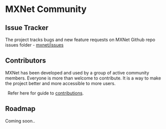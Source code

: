 # MXNet Community
## Issue Tracker
The project tracks bugs and new feature requests on MXNet Github repo issues folder - [mxnet/issues](https://github.com/dmlc/mxnet/issues)
## Contributors
MXNet has been developed and used by a group of active community members. Everyone is more than welcome to contribute. It is a way to make the project better and more accessible to more users.


&nbsp;
Refer here for guide to [contributions](http://mxnet.io/community/contribute.html).

## Roadmap

Coming soon..
